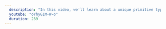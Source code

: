 ```yaml
---
  description: "In this video, we'll learn about a unique primitive type in JavaScript called undefined."
  youtube: "oYhyG1M-W-o"
  duration: 239
---
```

